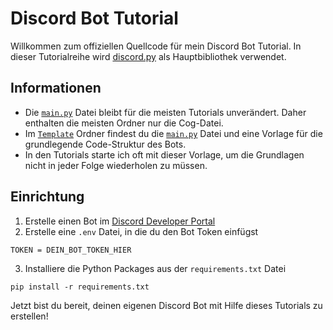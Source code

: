 # Discord Bot Tutorial
Willkommen zum offiziellen Quellcode für mein Discord Bot Tutorial. In dieser Tutorialreihe wird [discord.py](https://github.com/Rapptz/discord.py) als Hauptbibliothek verwendet. 

## Informationen
- Die [`main.py`](https://github.com/x10Lukas/Tutorial-Bot/blob/main/Template/main.py) Datei bleibt für die meisten Tutorials unverändert. Daher enthalten die meisten Ordner nur die Cog-Datei.
- Im [`Template`](https://github.com/x10Lukas/Tutorial-Bot/tree/main/Template) Ordner findest du die [`main.py`](https://github.com/x10Lukas/Tutorial-Bot/blob/main/Template/main.py) Datei und eine Vorlage für die grundlegende Code-Struktur des Bots.
- In den Tutorials starte ich oft mit dieser Vorlage, um die Grundlagen nicht in jeder Folge wiederholen zu müssen.

## Einrichtung
1. Erstelle einen Bot im [Discord Developer Portal](https://discord.com/developers/applications/)
2. Erstelle eine `.env` Datei, in die du den Bot Token einfügst
```
TOKEN = DEIN_BOT_TOKEN_HIER
```
3. Installiere die Python Packages aus der `requirements.txt` Datei
```
pip install -r requirements.txt
```
Jetzt bist du bereit, deinen eigenen Discord Bot mit Hilfe dieses Tutorials zu erstellen!
